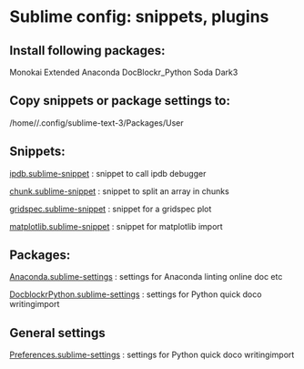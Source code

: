 # Sublime config: snippets, plugins

## Install following packages:

Monokai Extended
Anaconda
DocBlockr_Python
Soda Dark3

## Copy snippets or package settings to:

/home/<username>/.config/sublime-text-3/Packages/User

## Snippets:


[ipdb.sublime-snippet](https://github.com/tdeboissiere/Configs/blob/master/Sublime/ipdb.sublime-snippet) : snippet to call ipdb debugger

[chunk.sublime-snippet](https://github.com/tdeboissiere/Configs/blob/master/Sublime/chunk.sublime-snippet) : snippet to split an array in chunks

[gridspec.sublime-snippet](https://github.com/tdeboissiere/Configs/blob/master/Sublime/gridspec.sublime-snippet) : snippet for a gridspec plot

[matplotlib.sublime-snippet](https://github.com/tdeboissiere/Configs/blob/master/Sublime/matplotlib.sublime-snippet) : snippet for matplotlib import


## Packages:

[Anaconda.sublime-settings](https://github.com/tdeboissiere/Configs/blob/master/Sublime/Anaconda.sublime-settings) : settings for Anaconda linting online doc etc

[DocblockrPython.sublime-settings](https://github.com/tdeboissiere/Configs/blob/master/Sublime/DocblockrPython.sublime-settings) : settings for Python quick doco writingimport

## General settings

[Preferences.sublime-settings](https://github.com/tdeboissiere/Configs/blob/master/Sublime/Preferences.sublime-settings) : settings for Python quick doco writingimport
